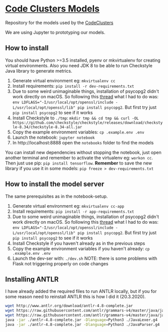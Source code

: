 # [Code Clusters Models](https://github.com/Aalto-LeTech/CodeClustersModeling)

Repository for the models used by the [CodeClusters](https://github.com/Aalto-LeTech/CodeClusters)

We are using Jupyter to prototyping our models.

## How to install

You should have Python >=3.5 installed, pyenv or mkvirtualenv for creating virtual environments. Also you need JDK 8 to be able to run Checkstyle Java library to generate metrics.

1. Generate virtual environment eg: `mkvirtualenv cc`
2. Install requirements: `pip install -r dev-requirements.txt`
3. Due to some weird unimaginable things, installation of psycopg2 didn't work directly on macOS. So following this [thread](https://stackoverflow.com/questions/26288042/error-installing-psycopg2-library-not-found-for-lssl) what I had to do was: `env LDFLAGS="-I/usr/local/opt/openssl/include -L/usr/local/opt/openssl/lib" pip install psycopg2`. But first try just `pip install psycopg2` to see if it works
4. Install Checkstyle to `./tmp`: `mkdir tmp && cd tmp && curl -OL https://github.com/checkstyle/checkstyle/releases/download/checkstyle-8.34/checkstyle-8.34-all.jar`
5. Copy the example environment variables: `cp .example.env .env`
6. Launch the notebook: `jupyter notebook`
7. In http://localhost:8888 open the `notebooks` folder to find the models

You can install new dependencies without stopping the notebook, just open another terminal and remember to activate the virtualenv eg: `workon cc`. Then just use pip: `pip install tensorflow`. **Remember** to save the new library if you use it in some models: `pip freeze > dev-requirements.txt`

## How to install the model server

The same prerequisites as in the notebook-setup.

1. Generate virtual environment eg: `mkvirtualenv cc-app`
2. Install requirements: `pip install -r app-requirements.txt`
3. Due to some weird unimaginable things, installation of psycopg2 didn't work directly on macOS. So following this [thread](https://stackoverflow.com/questions/26288042/error-installing-psycopg2-library-not-found-for-lssl) what I had to do was: `env LDFLAGS="-I/usr/local/opt/openssl/include -L/usr/local/opt/openssl/lib" pip install psycopg2`. But first try just `pip install psycopg2` to see if it works
4. Install Checkstyle if you haven't already as in the previous steps
5. Copy the example environment variables if you haven't already: `cp .example.env .env`
6. Launch the dev-ser with: `./dev.sh` NOTE: there is some problems with Flask not triggering properly on code changes

## Installing ANTLR

I have already added the required files to run ANTLR locally, but if you for some reason need to reinstall ANTLR this is how I did it (20.3.2020).

```bash
wget http://www.antlr.org/download/antlr-4.8-complete.jar
wget https://raw.githubusercontent.com/antlr/grammars-v4/master/java/java/JavaLexer.g4
wget https://raw.githubusercontent.com/antlr/grammars-v4/master/java/java/JavaParser.g4
java -jar ./antlr-4.8-complete.jar -Dlanguage=Python3 ./JavaLexer.g4
java -jar ./antlr-4.8-complete.jar -Dlanguage=Python3 ./JavaParser.g4
```
